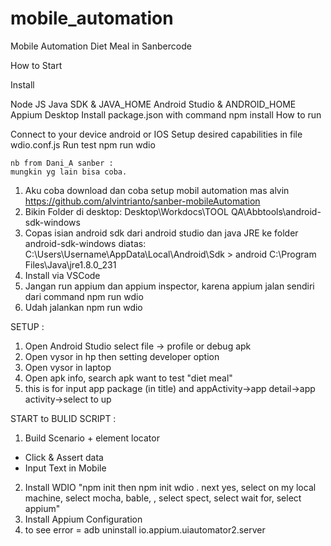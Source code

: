 # mobile_automation
Mobile Automation Diet Meal in Sanbercode 

How to Start

Install

Node JS
Java SDK & JAVA_HOME
Android Studio & ANDROID_HOME
Appium Desktop
Install package.json with command
  npm install
How to run

Connect to your device android or IOS
Setup desired capabilities in file wdio.conf.js
Run test
  npm run wdio
  
    nb from Dani_A sanber :
    mungkin yg lain bisa coba.
  1. Aku coba download dan coba setup mobil automation mas alvin
  https://github.com/alvintrianto/sanber-mobileAutomation
  2. Bikin Folder di desktop: Desktop\Workdocs\TOOL QA\Abbtools\android-sdk-windows
  3. Copas isian android sdk dari android studio dan java JRE ke folder android-sdk-windows diatas:
  C:\Users\Username\AppData\Local\Android\Sdk > android
  C:\Program Files\Java\jre1.8.0_231
  4. Install <npm install appium> via VSCode
  5. Jangan run appium dan appium inspector, karena appium jalan sendiri dari command npm run wdio
  6. Udah jalankan npm run wdio

SETUP :
1. Open Android Studio select file -> profile or debug apk 
2. Open vysor in hp then setting developer option
3. Open vysor in laptop
4. Open apk info, search apk want to test "diet meal"
5. this is for input app package (in title) and appActivity->app detail->app activity->select to up

START to BULID SCRIPT :
1. Build Scenario + element locator
- Click & Assert data
- Input Text in Mobile
2. Install WDIO "npm init then npm init wdio . next yes, select on my local machine, select mocha, bable, , select spect, select wait for, select appium"
3. Install Appium Configuration
4. to see error = adb uninstall io.appium.uiautomator2.server
